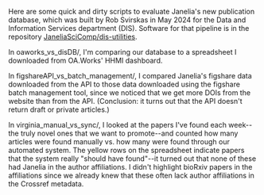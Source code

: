 Here are some quick and dirty scripts to evaluate Janelia's new publication database, which was built by Rob Svirskas in May 2024 for the Data and Information Services department (DIS). Software for that pipeline is in the repository [JaneliaSciComp/dis-utilities](https://github.com/JaneliaSciComp/dis-utilities). 

In oaworks_vs_disDB/, I'm comparing our database to a spreadsheet I downloaded from OA.Works' HHMI dashboard. 

In figshareAPI_vs_batch_management/, I compared Janelia's figshare data downloaded from the API to those data downloaded using the figshare batch management tool, since we noticed that we get more DOIs from the website than from the API. (Conclusion: it turns out that the API doesn't return draft or private articles.) 

In virginia_manual_vs_sync/, I looked at the papers I've found each week--the truly novel ones that we want to promote--and counted how many articles were found manually vs. how many were found through our automated system. The yellow rows on the spreadsheet indicate papers that the system really "should have found"--it turned out that none of these had Janelia in the author affiliations. I didn't highlight bioRxiv papers in the affiliations since we already knew that these often lack author affiliations in the Crossref metadata.
